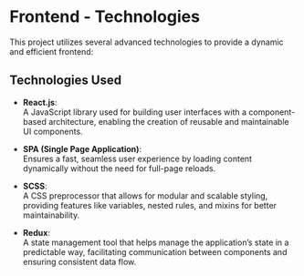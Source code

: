 # Frontend - Technologies

This project utilizes several advanced technologies to provide a dynamic and efficient frontend:

## **Technologies Used**

- **React.js**:  
  A JavaScript library used for building user interfaces with a component-based architecture, enabling the creation of reusable and maintainable UI components.

- **SPA (Single Page Application)**:  
  Ensures a fast, seamless user experience by loading content dynamically without the need for full-page reloads.

- **SCSS**:  
  A CSS preprocessor that allows for modular and scalable styling, providing features like variables, nested rules, and mixins for better maintainability.

- **Redux**:  
  A state management tool that helps manage the application’s state in a predictable way, facilitating communication between components and ensuring consistent data flow.
